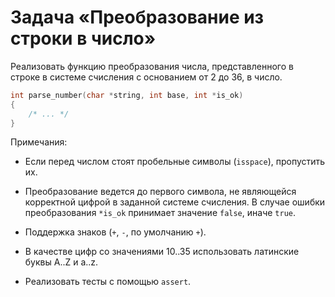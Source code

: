 # Задача «Преобразование из строки в число»

Реализовать функцию преобразования числа, представленного в строке в системе счисления с основанием от $2$ до $36$, в число.

```c
int parse_number(char *string, int base, int *is_ok)
{
    /* ... */
}
```

Примечания:

* Если перед числом стоят пробельные символы (`isspace`), пропустить их.

* Преобразование ведется до первого символа, не являющейся корректной цифрой в заданной системе счисления. В случае ошибки преобразования `*is_ok` принимает значение `false`, иначе `true`.

* Поддержка знаков (`+`, `-`, по умолчанию `+`).

* В качестве цифр со значениями 10..35 использовать латинские буквы A..Z и a..z.

* Реализовать тесты с помощью `assert`.
